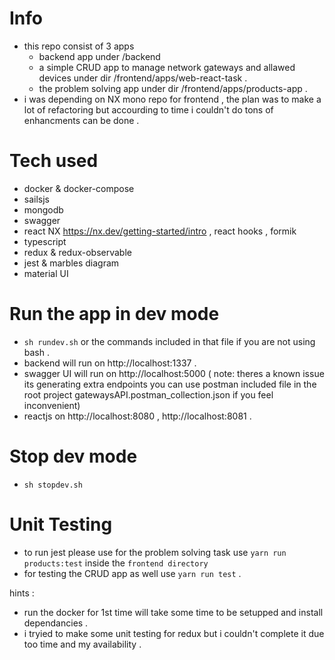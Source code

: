 # Info 
  - this repo consist of 3 apps 
      - backend app under /backend
      - a simple CRUD app to manage network gateways and allawed devices under dir /frontend/apps/web-react-task .
      - the problem solving app under dir /frontend/apps/products-app .
  - i was depending on NX mono repo for frontend , the plan was to make a lot of refactoring but accourding to time i couldn't do tons of enhancments can be done .

# Tech used

- docker & docker-compose
- sailsjs
- mongodb
- swagger
- react NX https://nx.dev/getting-started/intro , react hooks , formik
- typescript
- redux & redux-observable
- jest & marbles diagram
- material UI

# Run the app in dev mode
- `sh rundev.sh` or the commands included in that file if you are not using bash .
- backend will run on http://localhost:1337 .
- swagger UI will run on http://localhost:5000 ( note: theres a known issue its generating extra endpoints you can use postman included file in the root project gatewaysAPI.postman_collection.json if you feel inconvenient)
- reactjs on http://localhost:8080 , http://localhost:8081 .

# Stop dev mode
- `sh stopdev.sh`

# Unit Testing 
- to run jest please use for the problem solving task use `yarn run products:test` inside the `frontend directory`
- for testing the CRUD app as well use `yarn run test` .

hints : 
- run the docker for 1st time will take some time to be setupped and install dependancies .
- i tryied to make some unit testing for redux but i couldn't complete it due too time and my availability .

